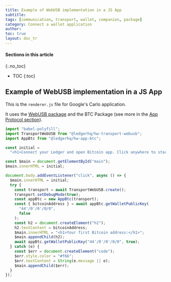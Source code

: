 ```yaml
---
title: Example of WebUSB implementation in a JS App
subtitle:
tags: [communication, transport, wallet, companion, package]
category: Connect a wallet application
author:
toc: true
layout: doc_tr
---
```


#### Sections in this article
{:.no_toc}
* TOC
{:toc}

## Example of WebUSB implementation in a JS App

This is the `renderer.js` file for Google's Carlo application.

It uses the [WebUSB package](../webusb) and the BTC Package (see more in the [App Protocol section](../app-protocol)).

```javascript
import "babel-polyfill";
import TransportWebUSB from "@ledgerhq/hw-transport-webusb";
import AppBtc from "@ledgerhq/hw-app-btc";

const initial =
  "<h1>Connect your Ledger and open Bitcoin app. Click anywhere to start...</h1>";

const $main = document.getElementById("main");
$main.innerHTML = initial;

document.body.addEventListener("click", async () => {
  $main.innerHTML = initial;
  try {
    const transport = await TransportWebUSB.create();
    transport.setDebugMode(true);
    const appBtc = new AppBtc(transport);
    const { bitcoinAddress } = await appBtc.getWalletPublicKey(
      "44'/0'/0'/0/0",
      false
    );
    const h2 = document.createElement("h2");
    h2.textContent = bitcoinAddress;
    $main.innerHTML = "<h1>Your first Bitcoin address:</h1>";
    $main.appendChild(h2);
    await appBtc.getWalletPublicKey("44'/0'/0'/0/0", true);
  } catch (e) {
    const $err = document.createElement("code");
    $err.style.color = "#f66";
    $err.textContent = String(e.message || e);
    $main.appendChild($err);
  }
});
```
